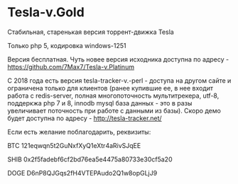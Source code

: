 # Tesla-v.Gold
Стабильная, старенькая версия торрент-движка Tesla

Только php 5, кодировка windows-1251 

Версия бесплатная. Чуть новее версия исходника доступна по адресу - https://github.com/7Max7/Tesla-v.Platinum


С 2018 года есть версия tesla-tracker-v.-perl - доступа на другом сайте и ограничена только для клиентов (ранее купившие ее, в нее входит работа с redis-server, полная многопоточность мультитрекера, utf-8, поддеркжа php 7 и 8, innodb mysql база данных - это в разы увеличивает поточность при работе с данными из базы). Скоро демо будет доступна по адресу - http://tesla-tracker.net/


Если есть желание поблагодарить, реквизиты:

BTC 121eqwqn5t2GuNxfXyQ1eXtr4aRivSJqEE

SHIB 0x2f5fadebf6cf2bd76ea5e4475a80733e30cf5a20

DOGE D6nP8QJGqs2fH4VTEPAudo2Q1w8opGLjJ9
